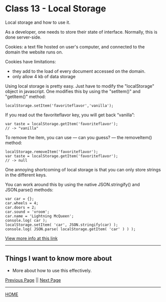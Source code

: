 # Class 13 - Local Storage

Local storage and how to use it.

As a developer, one needs to store their state of interface. Normally, this is done server-side.

Cookies: a text file hosted on user's computer, and connected to the domain the website runs on.

Cookies have limitations:

- they add to the load of every document accessed on the domain.
- only allow 4 kb of data storage

Using local storage is pretty easy. Just have to modify the "localStorage" object in javascript. One modifies this by using the "setItem()" and "getItem()" method:

    localStorage.setItem('favoriteflavor','vanilla');
    
If you read out the favoriteflavor key, you will get back “vanilla”:

    var taste = localStorage.getItem('favoriteflavor');
    // -> "vanilla"

To remove the item, you can use — can you guess? — the removeItem() method:

    localStorage.removeItem('favoriteflavor');
    var taste = localStorage.getItem('favoriteflavor');
    // -> null

One annoying shortcoming of local storage is that you can only store strings in the different keys.

You can work around this by using the native JSON.stringify() and JSON.parse() methods:

    var car = {};
    car.wheels = 4;
    car.doors = 2;
    car.sound = 'vroom';
    car.name = 'Lightning McQueen';
    console.log( car );
    localStorage.setItem( 'car', JSON.stringify(car) );
    console.log( JSON.parse( localStorage.getItem( 'car' ) ) );

[View more info at this link](https://www.smashingmagazine.com/2010/10/local-storage-and-how-to-use-it/)

---

## Things I want to know more about

- More about how to use this effectively.


[Previous Page](https://tomgtaylor.github.io/reading-notes2/class-12)    ||    [Next Page](https://tomgtaylor.github.io/reading-notes2/class-14a) <br>

---
[HOME](https://tomgtaylor.github.io/reading-notes2) <br>
